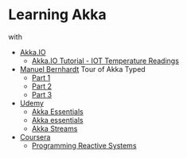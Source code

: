 # Learning Akka

with

- [Akka.IO](https://akka.io)
  - [Akka.IO Tutorial - IOT Temperature Readings](https://doc.akka.io/docs/akka/current/guide/tutorial.html)
- [Manuel Bernhardt](https://manuel.bernhardt.io) Tour of Akka Typed
  - [Part 1](https://manuel.bernhardt.io/2019/07/11/tour-of-akka-typed-protocols-and-behaviors/)
  - [Part 2](https://manuel.bernhardt.io/2019/08/07/tour-of-akka-typed-message-adapters-ask-pattern-and-actor-discovery/) 
  - [Part 3](https://manuel.bernhardt.io/2019/10/07/tour-of-akka-typed-event-sourcing/)
- [Udemy](https://www.udemy.com)
  - [Akka Essentials](https://www.udemy.com/akka-essentials)
  - [Akka essentials](https://www.udemy.com/akka-essentials)
  - [Akka Streams](https://www.udemy.com/akka-streams)
- [Coursera](https://www.coursera.org)
  - [Programming Reactive Systems](https://www.coursera.org/learn/scala-akka-reactive)

